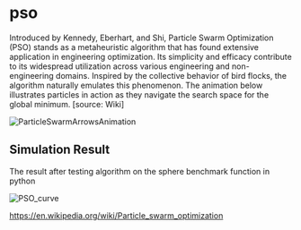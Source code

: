 # pso
Introduced by Kennedy, Eberhart, and Shi, Particle Swarm Optimization (PSO) stands as a metaheuristic algorithm that has found extensive application in engineering optimization. Its simplicity and efficacy contribute to its widespread utilization across various engineering and non-engineering domains. Inspired by the collective behavior of bird flocks, the algorithm naturally emulates this phenomenon. The animation below illustrates particles in action as they navigate the search space for the global minimum. [source: Wiki]

![ParticleSwarmArrowsAnimation](https://github.com/John-king-cyber/pso/assets/78201996/527396ad-12fe-417c-bed7-e400d80093c6)

## Simulation Result
The result after testing algorithm on the sphere benchmark function in python

![PSO_curve](https://github.com/John-king-cyber/pso/assets/78201996/d446e1aa-279f-4e9f-914e-44e3acf3fd75)

https://en.wikipedia.org/wiki/Particle_swarm_optimization
